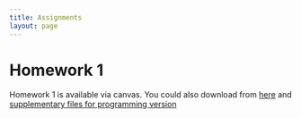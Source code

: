 ```yaml
---
title: Assignments
layout: page
---
```


# Homework 1
Homework 1 is available via canvas. You could also download from [here](https://yale.instructure.com/files/3623567/download?download_frd=1) and [supplementary files for programming version](https://yale.instructure.com/files/3623568/download?download_frd=1)

